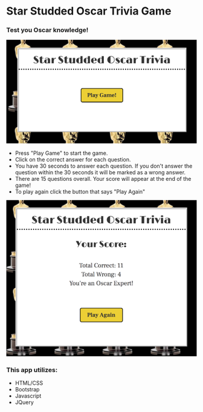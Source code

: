 # Star Studded Oscar Trivia Game

### Test you Oscar knowledge!

![Main Screen](/assets/images/mainImage.png)

* Press "Play Game" to start the game.
* Click on the correct answer for each question.
* You have 30 seconds to answer each question. If you don't answer the question within the 30 seconds it will be marked as a wrong answer.
* There are 15 questions overall. Your score will appear at the end of the game!
* To play again click the button that says "Play Again"

![Score](/assets/images/score.png)

### This app utilizes:
* HTML/CSS
* Bootstrap
* Javascript
* JQuery
